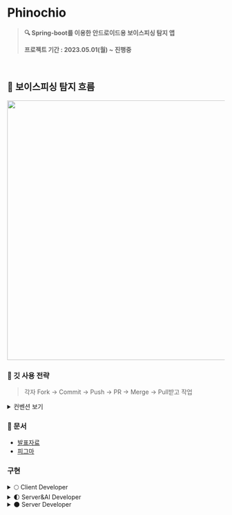 # Phinochio
>**🔍 Spring-boot를 이용한 안드로이드용 보이스피싱 탐지 앱**
>
>**프로젝트 기간 : 2023.05.01(월) ~ 진행중**
<br>

## 🌠 보이스피싱 탐지 흐름
<image  width=600 src=https://github.com/heymin2/Voice-Phishing-Detection-App/assets/97522726/48010109-2f74-4d33-87eb-02de74e23c6e>



### 📌 깃 사용 전략
> 각자 Fork -> Commit -> Push -> PR -> Merge -> Pull받고 작업
<details>
<summary> 컨벤션 보기</summary>
<div markdown="1">
  
```
[FEAT] 새로운 기능 추가
[FIX] 버그 수정
[DOCS] 문서 수정
[REFACTOR] 코드 전면 수정
[TEST] 테스트 코드, 리팩토링 테스트 코드 추가
[CHORE] 코드 수정, 내부 파일 수정, 주석
[RENAME] 파일 또는 폴더 명을 수정하거나 옮기는 작업만인 경우
[REMOVE] 파일을 삭제하는 작업만 수행한 경우
[INIT] 프로젝트 생성
[ADD] Feat 이외의 부수적인 코드 추가, 라이브러리 추가, 새로운 파일 생성 시, 에셋 추가
[UPDATE] 업데이트
```

  </div>
</details>




### 📑 문서 
- [발표자료](https://github.com/heymin2/Voice-Phishing-Detection-App/files/11901194/_._.1.pdf)
- [피그마](https://www.figma.com/file/8RuHW7hZWDgdeX7cKI2U0Q/2023%EB%85%84%EB%8F%84-%EC%A2%85%ED%95%A9%EC%84%A4%EA%B3%84%EA%B3%BC%EC%A0%9C_%EB%B3%B4%EC%9D%B4%EC%8A%A4%ED%94%BC%EC%8B%B1?type=design&node-id=0-1&mode=design&t=8KdYkAZOAYETqHtz-0)


  
### 구현 
<details>
<summary> 🌕 Client Developer</summary>
<div markdown="1">

  - [문예주](https://github.com/moonyeju)
  - [신혜민](https://github.com/heymin2)
  </div>
</details>
<details>
<summary> 🌓 Server&AI Developer</summary>
<div markdown="1">
  
- [안수진](https://github.com/ssuzyn)
- [조유정](https://github.com/hiyoojeong)
  </div>
</details>
<details>
<summary> 🌑 Server Developer</summary>
<div markdown="1">
  
- [김민주](https://github.com/miiiinju1)
  </div>
</details>
